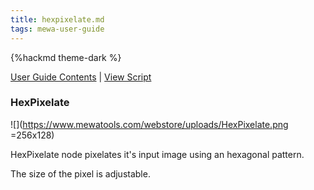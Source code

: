 ```yaml
---
title: hexpixelate.md
tags: mewa-user-guide
---
```


{%hackmd theme-dark %}

[User Guide Contents](https://hackmd.io/a1QcmKzITpWvPFlszBX4Qw) | [View Script](https://www.mewatools.com/webstore/index.php?view=HexPixelate)

### HexPixelate

![](https://www.mewatools.com/webstore/uploads/HexPixelate.png =256x128)

HexPixelate node pixelates it's input image using an hexagonal pattern.




The size of the pixel is adjustable.


